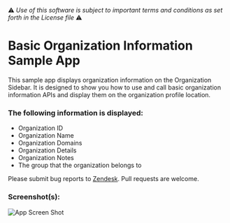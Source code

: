 :warning: *Use of this software is subject to important terms and conditions as set forth in the License file* :warning:

# Basic Organization Information Sample App

This sample app displays organization information on the Organization Sidebar. It is designed to show you how to use and call basic organization information APIs and display them on the organization profile location.

### The following information is displayed:

* Organization ID
* Organization Name
* Organization Domains
* Organization Details
* Organization Notes
* The group that the organization belongs to

Please submit bug reports to [Zendesk](https://support.zendesk.com/requests/new). Pull requests are welcome.

### Screenshot(s):

![App Screen Shot](https://cloud.githubusercontent.com/assets/4024784/11886375/88aca048-a57d-11e5-8be2-689c4d38247a.png)
